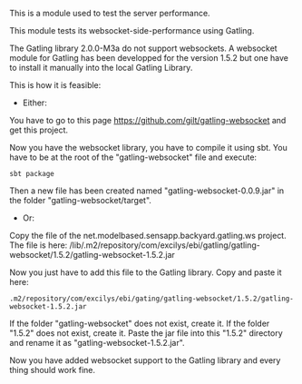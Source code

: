 This is a module used to test the server performance.

This module tests its websocket-side-performance using Gatling.

The Gatling library 2.0.0-M3a do not support websockets.
A websocket module for Gatling has been developped for the version 1.5.2 but one
have to install it manually into the local Gatling Library.

This is how it is feasible:

* Either:

You have to go to this page https://github.com/gilt/gatling-websocket and get this project.

Now you have the websocket library, you have to compile it using sbt.
You have to be at the root of the "gatling-websocket" file and execute:

    sbt package

Then a new file has been created named "gatling-websocket-0.0.9.jar" in the folder "gatling-websocket/target".

* Or:

Copy the file of the net.modelbased.sensapp.backyard.gatling.ws project.
The file is here: /lib/.m2/repository/com/excilys/ebi/gatling/gatling-websocket/1.5.2/gatling-websocket-1.5.2.jar


Now you just have to add this file to the Gatling library. Copy and paste it here:

    .m2/repository/com/excilys/ebi/gating/gatling-websocket/1.5.2/gatling-websocket-1.5.2.jar

If the folder "gatling-websocket" does not exist, create it.
If the folder "1.5.2" does not exist, create it.
Paste the jar file into this "1.5.2" directory and rename it as "gatling-websocket-1.5.2.jar".

Now you have added websocket support to the Gatling library and every thing should work fine.
